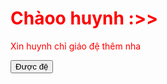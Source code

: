 <html>
 <body style="color: red">
  <h1>Chàoo huynh :>></h1>
  <p>Xin huynh chỉ giáo đệ thêm nha</p>
  <form method = "GET" onsubmit="return sbt()">
    <button type="submit">Được đệ</button>
  </form>
 </body>
</html>
